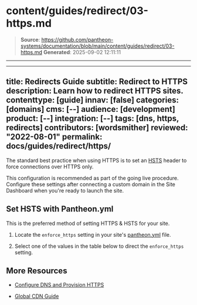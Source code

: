 # content/guides/redirect/03-https.md

> **Source**: https://github.com/pantheon-systems/documentation/blob/main/content/guides/redirect/03-https.md
> **Generated**: 2025-09-02 12:11:11

---

---
title: Redirects Guide
subtitle: Redirect to HTTPS
description: Learn how to redirect HTTPS sites.
contenttype: [guide]
innav: [false]
categories: [domains]
cms: [--]
audience: [development]
product: [--]
integration: [--]
tags: [dns, https, redirects]
contributors: [wordsmither]
reviewed: "2022-08-01"
permalink: docs/guides/redirect/https/
---

The standard best practice when using HTTPS is to set an [HSTS](https://developer.mozilla.org/en-US/docs/Web/HTTP/Headers/Strict-Transport-Security) header to force connections over HTTPS only.

This configuration is recommended as part of the going live procedure. Configure these settings after connecting a custom domain in the Site Dashboard when you're ready to launch the site.

## Set HSTS with Pantheon.yml

This is the preferred method of setting HTTPS & HSTS for your site. 

1. Locate the `enforce_https` setting in your site's [pantheon.yml](/pantheon-yml) file.

1. Select one of the values in the table below to direct the `enforce_https` setting.

<Partial file="hsts.md" />

## More Resources

- [Configure DNS and Provision HTTPS](/guides/global-cdn/https)

- [Global CDN Guide](/guides/global-cdn)